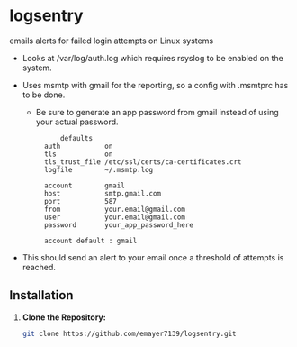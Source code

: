 # logsentry
emails alerts for failed login attempts on Linux systems 

- Looks at /var/log/auth.log which requires rsyslog to be enabled on the system. 

- Uses msmtp with gmail for the reporting, so a config with .msmtprc has to be done. 
    - Be sure to generate an app password from gmail instead of using your actual password.

    
                defaults
            auth           on
            tls            on
            tls_trust_file /etc/ssl/certs/ca-certificates.crt
            logfile        ~/.msmtp.log
            
            account        gmail
            host           smtp.gmail.com
            port           587
            from           your.email@gmail.com
            user           your.email@gmail.com
            password       your_app_password_here
            
            account default : gmail

- This should send an alert to your email once a threshold of attempts is reached.

  
## Installation

1. **Clone the Repository:**
      ```bash
   git clone https://github.com/emayer7139/logsentry.git
